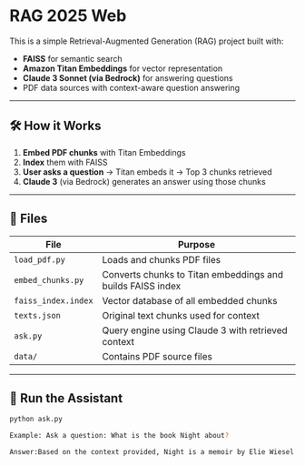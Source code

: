 # RAG 2025 Web

This is a simple Retrieval-Augmented Generation (RAG) project built with:
-  **FAISS** for semantic search
-  **Amazon Titan Embeddings** for vector representation
-  **Claude 3 Sonnet (via Bedrock)** for answering questions
-  PDF data sources with context-aware question answering

---

## 🛠️ How it Works

1. **Embed PDF chunks** with Titan Embeddings
2. **Index** them with FAISS
3. **User asks a question** → Titan embeds it → Top 3 chunks retrieved
4. **Claude 3** (via Bedrock) generates an answer using those chunks

---

## 📁 Files

| File | Purpose |
|------|---------|
| `load_pdf.py` | Loads and chunks PDF files |
| `embed_chunks.py` | Converts chunks to Titan embeddings and builds FAISS index |
| `faiss_index.index` | Vector database of all embedded chunks |
| `texts.json` | Original text chunks used for context |
| `ask.py` | Query engine using Claude 3 with retrieved context |
| `data/` | Contains PDF source files |

---

## 🚀 Run the Assistant

```bash
python ask.py

Example: Ask a question: What is the book Night about?

Answer:Based on the context provided, Night is a memoir by Elie Wiesel about...
